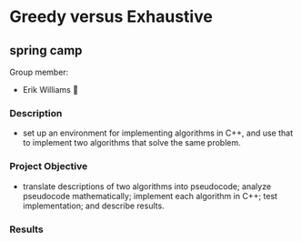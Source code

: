 # Greedy versus Exhaustive

## spring camp

Group member:

- Erik Williams :gorilla:

### Description

- set up an environment for implementing algorithms in C++, and use that to implement two algorithms that solve the same problem.

### Project Objective

- translate descriptions of two algorithms into pseudocode; analyze pseudocode mathematically; implement each algorithm in C++; test
  implementation; and describe results.

### Results
